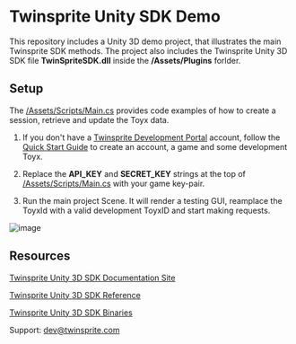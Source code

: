 # Twinsprite Unity SDK Demo

This repository includes a Unity 3D demo project, that illustrates the main Twinsprite SDK methods. The project also includes the Twinsprite Unity 3D SDK file <b>TwinSpriteSDK.dll</b> inside the <b>/Assets/Plugins</b> forlder.

## Setup

The [/Assets/Scripts/Main.cs](https://github.com/twisprite-developers/twinsprite-unity-demo/blob/master/Assets/Scripts/Main.cs) provides code examples of how to create a session, retrieve and update the Toyx data.

1. If you don't have a [Twinsprite Development Portal](http://devportal.twinsprite.com/) account, follow the [Quick Start Guide](http://developers.twinsprite.com/v2/docs/pages/quickstart.html) to create an account, a game and some development Toyx.

2. Replace the <b>API_KEY</b> and <b>SECRET_KEY</b> strings at the top of [/Assets/Scripts/Main.cs](https://github.com/twisprite-developers/twinsprite-unity-demo/blob/master/Assets/Scripts/Main.cs) with your game key-pair.

3. Run the main project Scene. It will render a testing GUI, reamplace the ToyxId with a valid development ToyxID and start making requests.

![image](http://developers.twinsprite.com/images/unity-demo-gui.png)

## Resources

[Twinsprite Unity 3D SDK Documentation Site](http://developers.twinsprite.com/v2/docs/pages/unity/quickstart.html)

[Twinsprite Unity 3D SDK Reference](http://developers.twinsprite.com/v2/sdk/unity/index.html)

[Twinsprite Unity 3D SDK Binaries](http://developers.twinsprite.com/v2/downloads/unity/TwinSpriteSDK.dll)

Support: [dev@twinsprite.com](mailto:dev@twinsprite.com)
